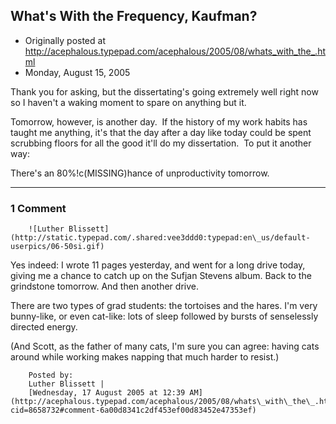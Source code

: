 ## What's With the Frequency, Kaufman?

 * Originally posted at http://acephalous.typepad.com/acephalous/2005/08/whats_with_the_.html
 * Monday, August 15, 2005



Thank you for asking, but the dissertating's going extremely well right now so I haven't a waking moment to spare on anything but it.

Tomorrow, however, is another day.  If the history of my work habits has taught me anything, it's that the day after a day like today could be spent scrubbing floors for all the good it'll do my dissertation.  To put it another way: 

There's an 80%!c(MISSING)hance of unproductivity tomorrow.  

		

* * *

### 1 Comment 

		

                
[]()

	

		![Luther Blissett](http://static.typepad.com/.shared:vee3ddd0:typepad:en\_us/default-userpics/06-50si.gif)
	

	

		

Yes indeed: I wrote 11 pages yesterday, and went for a long drive today, giving me a chance to catch up on the Sufjan Stevens album.  Back to the grindstone tomorrow.  And then another drive.

There are two types of grad students: the tortoises and the hares.  I'm very bunny-like, or even cat-like: lots of sleep followed by bursts of senselessly directed energy.  

(And Scott, as the father of many cats, I'm sure you can agree: having cats around while working makes napping that much harder to resist.)

	

		Posted by:
		Luther Blissett |
		[Wednesday, 17 August 2005 at 12:39 AM](http://acephalous.typepad.com/acephalous/2005/08/whats\_with\_the\_.html?cid=8658732#comment-6a00d8341c2df453ef00d83452e47353ef)

		

        
